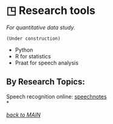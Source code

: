 # ◳ Research tools
_For quantitative data study._  

~~~
(Under construction)
~~~

* Python 
* R for statistics
* Praat for speech analysis

## By Research Topics:
Speech recognition online: [speechnotes]("httpes://speechnotes.co")  
* 

[_back to MAIN_](../README.md)  
